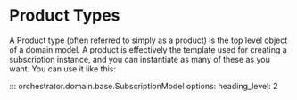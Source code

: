 # Product Types

A Product type (often referred to simply as a product) is the top level object of a domain model. A product is effectively the template used for creating a subscription instance, and you can instantiate as many of these as you want. You can use it like this:

::: orchestrator.domain.base.SubscriptionModel
    options:
        heading_level: 2
